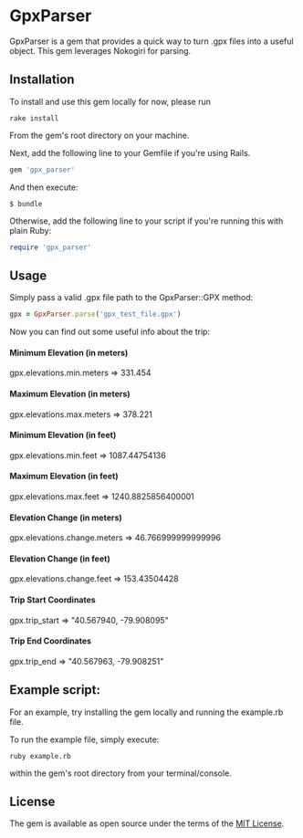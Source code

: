 # GpxParser

GpxParser is a gem that provides a quick way to turn .gpx files into a useful object. This gem leverages Nokogiri for parsing.

## Installation

To install and use this gem locally for now, please run
```
rake install
```
From the gem's root directory on your machine.

Next, add the following line to your Gemfile if you're using Rails.

```ruby
gem 'gpx_parser'
```

And then execute:

    $ bundle

Otherwise, add the following line to your script if you're running this with plain Ruby:

```ruby
require 'gpx_parser'
```


## Usage

Simply pass a valid .gpx file path to the GpxParser::GPX method:

```ruby
gpx = GpxParser.parse('gpx_test_file.gpx')
```

Now you can find out some useful info about the trip:
#### Minimum Elevation (in meters)
gpx.elevations.min.meters
  => 331.454

#### Maximum Elevation (in meters)
gpx.elevations.max.meters
  => 378.221

#### Minimum Elevation (in feet)
gpx.elevations.min.feet
  => 1087.44754136

#### Maximum Elevation (in feet)
gpx.elevations.max.feet
  => 1240.8825856400001

#### Elevation Change (in meters)
gpx.elevations.change.meters
  => 46.766999999999996

#### Elevation Change (in feet)
gpx.elevations.change.feet
  => 153.43504428

#### Trip Start Coordinates
gpx.trip_start
  => "40.567940, -79.908095"

#### Trip End Coordinates
gpx.trip_end
  => "40.567963, -79.908251"

## Example script:

For an example, try installing the gem locally and running the example.rb file.

To run the example file, simply execute:

```
ruby example.rb
```
within the gem's root directory from your terminal/console.

## License

The gem is available as open source under the terms of the [MIT License](http://opensource.org/licenses/MIT).

